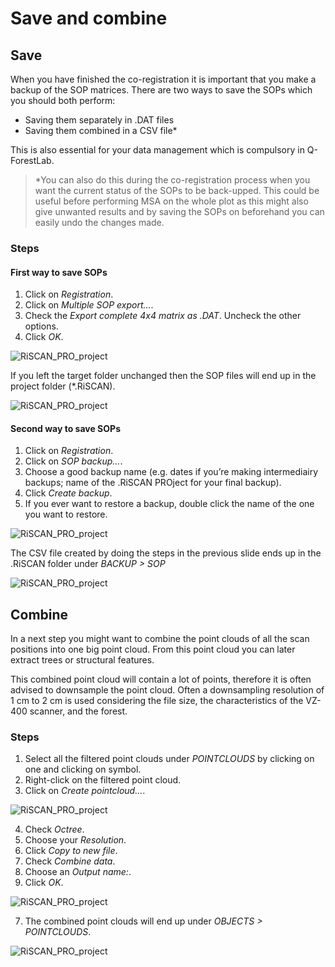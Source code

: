 # Save and combine
## Save 
When you have finished the co-registration it is important that you make a backup of the SOP matrices. There are two ways to save the SOPs which you should both perform:
* Saving them separately in .DAT files
* Saving them combined in a CSV file*

This is also essential for your data management which is compulsory in Q-ForestLab.

> *You can also do this during the co-registration process when you want the current status of the SOPs to be back-upped. This could be useful before performing MSA on the whole plot as this might also give unwanted results and by saving the SOPs on beforehand you can easily undo the changes made. 

### Steps

#### First way to save SOPs
1. Click on *Registration*.
2. Click on *Multiple SOP export…*.
3. Check the *Export complete 4x4 matrix as .DAT*. Uncheck the other options.
4. Click *OK*.

![RiSCAN_PRO_project](./img/08_save_combine-0.png)

If you left the target folder unchanged then the SOP files will end up in the project folder (*.RiSCAN).

![RiSCAN_PRO_project](./img/08_save_combine-1.png)

#### Second way to save SOPs
1. Click on *Registration*.
2. Click on *SOP backup…*.
3. Choose a good backup name (e.g. dates if you’re making intermediairy backups; name of the .RiSCAN PROject for your final backup).
4. Click *Create backup*.
5. If you ever want to restore a backup, double click the name of the one you want to restore.

![RiSCAN_PRO_project](./img/08_save_combine-2.png)

The CSV file created by doing the steps in the previous slide ends up in the .RiSCAN folder under *BACKUP > SOP*

![RiSCAN_PRO_project](./img/08_save_combine-3.png)

## Combine
In a next step you might want to combine the point clouds of all the scan positions into one big point cloud. From this point cloud you can later extract trees or structural features.

This combined point cloud will contain a lot of points, therefore it is often advised to downsample the point cloud. Often a downsampling resolution of 1 cm to 2 cm is used considering the file size, the characteristics of the VZ-400 scanner, and the forest.

### Steps
1. Select all the filtered point clouds under *POINTCLOUDS* by clicking on one and clicking on symbol. 
2. Right-click on the filtered point cloud. 
3. Click on *Create pointcloud...*.

![RiSCAN_PRO_project](./img/08_save_combine-4.png)

4. Check *Octree*.
2. Choose your *Resolution*.
3. Click *Copy to new file*.
4. Check *Combine data*.
5. Choose an *Output name:*.
6. Click *OK*.

![RiSCAN_PRO_project](./img/08_save_combine-5.png)

7. The combined point clouds will end up under *OBJECTS > POINTCLOUDS*.

![RiSCAN_PRO_project](./img/08_save_combine-6.png)
